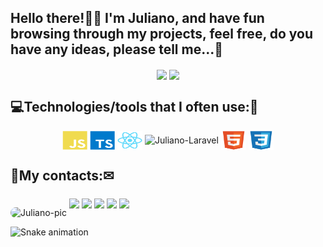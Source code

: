 ## Hello there!🐱‍🏍 I'm Juliano, and have fun browsing through my projects, feel free, do you have any ideas, please tell me...😬

<div align="center">
   <img height=165 align="center" src="https://github-readme-stats.vercel.app/api/top-langs/?username=julianofrodrigues&layout=compact&theme=tokyonight"/>
    <img height=165 align="center" src="https://github-readme-stats.vercel.app/api?username=julianofrodrigues&count_private=true&show_icons=true&theme=tokyonight"/>
  
</div>

## 💻Technologies/tools that I often use:💾

<p align="center">
  <img align="center" alt="Juliano-Js" height="30" width="40" src="https://raw.githubusercontent.com/devicons/devicon/master/icons/javascript/javascript-plain.svg">
  <img align="center" alt="Juliano-Ts" height="30" width="40" src="https://raw.githubusercontent.com/devicons/devicon/master/icons/typescript/typescript-plain.svg">
  <img align="center" alt="Juliano-React" height="30" width="40" src="https://raw.githubusercontent.com/devicons/devicon/master/icons/react/react-original.svg">
  <img align="center" alt="Juliano-Laravel" height="30" width="40" src="https://cdn.jsdelivr.net/gh/devicons/devicon/icons/laravel/laravel-plain-wordmark.svg">
  <img align="center" alt="Juliano-HTML" height="30" width="40" src="https://raw.githubusercontent.com/devicons/devicon/master/icons/html5/html5-original.svg">
  <img align="center" alt="Juliano-CSS" height="30" width="40" src="https://raw.githubusercontent.com/devicons/devicon/master/icons/css3/css3-original.svg">
</p>
  
  ## 📱My contacts:✉
  
 <div>
    <img align="center" alt="Juliano-pic" height="100" style="margin-top:20px; border-radius:50px;" src="https://i.imgur.com/CEoqRm8.png"> 
<a href = "mailto:julianof.rodrigues@hotmail.com"><img src="https://img.shields.io/badge/Microsoft_Outlook-0078D4?style=for-the-badge&logo=microsoft-outlook&logoColor=white" target="_blank"></a>
<a href = "mailto:julianof.rodrigues@gmail.com"><img src="https://img.shields.io/badge/-Gmail-%23333?style=for-the-badge&logo=gmail&logoColor=white" target="_blank"></a>
 <a href="https://www.linkedin.com/in/juliano-ferreira-41534b1a4/" target="_blank"><img src="https://img.shields.io/badge/-LinkedIn-%230077B5?style=for-the-badge&logo=linkedin&logoColor=white" target="_blank"></a>
 <a href = "https://www.facebook.com/juliano.ferreirarodrigues/"><img src="https://img.shields.io/badge/Messenger-00B2FF?style=for-the-badge&logo=messenger&logoColor=white" target="_blank"></a>
 <a href="https://www.instagram.com/julianof.rodrigues/" target="_blank"><img src="https://img.shields.io/badge/-Instagram-%23E4405F?style=for-the-badge&logo=instagram&logoColor=white" target="_blank"></a>
 </div>
 
 ![Snake animation](https://github.com/julianofrodrigues/julianofrodrigues/blob/output/github-contribution-grid-snake.svg)
  
 
